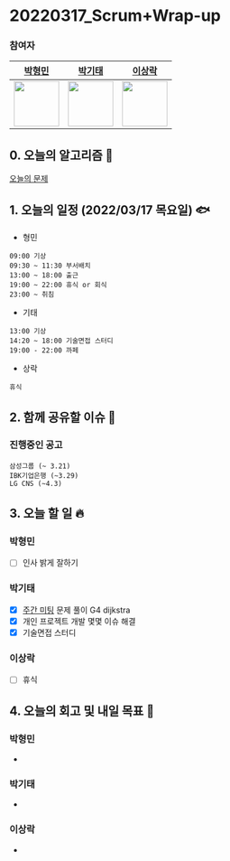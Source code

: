 # 20220317_Scrum+Wrap-up

### 참여자

| [박형민](https://github.com/npnppn)  | [박기태](https://github.com/idiot-kitto)   | [이상락](https://github.com/SangRakee)  |
| :------: | :------: | :------:
|<img src="https://github.com/npnppn.png" width="80"> | <img src="https://github.com/idiot-kitto.png" width="80">|<img src="https://github.com/SangRakee.png" width="80">

## 0. 오늘의 알고리즘 🎈
[오늘의 문제](
https://github.com/tony9402/baekjoon/blob/main/picked.md) 


## 1. 오늘의 일정 (2022/03/17 목요일) 🐟

- 형민
```
09:00 기상
09:30 ~ 11:30 부서배치
13:00 ~ 18:00 출근
19:00 ~ 22:00 휴식 or 회식
23:00 ~ 취침
```

- 기태
```
13:00 기상
14:20 ~ 18:00 기술면접 스터디
19:00 - 22:00 까페
```

- 상락
```
휴식
```

## 2. 함께 공유할 이슈 💌



### 진행중인 공고
```
삼성그룹 (~ 3.21)
IBK기업은행 (~3.29)
LG CNS (~4.3)
```



## 3. 오늘 할 일 🔥



### 박형민
- [ ] 인사 밝게 잘하기




### 박기태
- [x] [주간 미팅](https://www.acmicpc.net/problem/12834) 문제 풀이 G4 dijkstra
- [x] 개인 프로젝트 개발 몇몇 이슈 해결
- [x] 기술면접 스터디

### 이상락
- [ ] 휴식




## 4. 오늘의 회고 및 내일 목표 🎈



### 박형민
-



### 박기태

- 


### 이상락

- 

